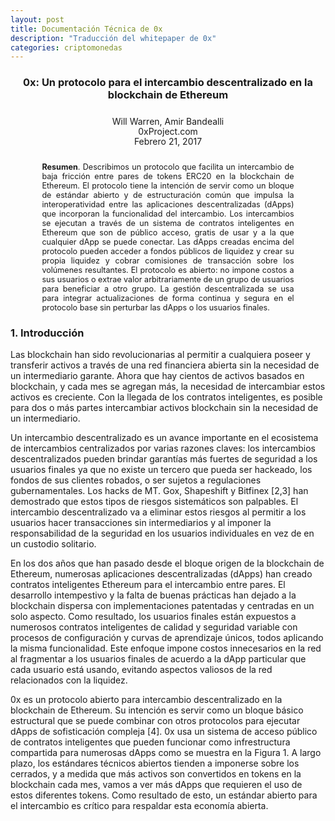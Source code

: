 ```yaml
---
layout: post
title: Documentación Técnica de 0x
description: "Traducción del whitepaper de 0x"
categories: criptomonedas
---
```


<div style="text-align:center;">
  <h3>0x: Un protocolo para el intercambio descentralizado en la blockchain de Ethereum</h3>
  <div style="margin: 32px 0 32px 0; line-height: 2.0px">
  <p>Will Warren, Amir Bandealli</p>
  <p>0xProject.com</p>
  <p>Febrero 21, 2017</p>
  </div>
</div>

<div style="font-size: 90%; text-align: justify; width: 80%; margin: auto;">
<b>Resumen</b>. Describimos un protocolo que facilita un intercambio de baja fricción entre pares de tokens ERC20 en la blockchain de Ethereum. El protocolo tiene la intención de servir como un bloque de estándar abierto y de estructuración común que impulsa la interoperatividad entre las aplicaciones descentralizadas (dApps) que incorporan la funcionalidad del intercambio. Los intercambios se ejecutan a través de un sistema de contratos inteligentes en Ethereum que son de público acceso, gratis de usar y a la que cualquier dApp se puede conectar. Las dApps creadas encima del protocolo pueden acceder a fondos públicos de liquidez y crear su propia liquidez y cobrar comisiones de transacción sobre los volúmenes resultantes. El protocolo es abierto: no impone costos a sus usuarios o extrae valor arbitrariamente de un grupo de usuarios para beneficiar a otro grupo. La gestión descentralizada se usa para integrar actualizaciones de forma continua y segura en el protocolo base sin perturbar las dApps  o los usuarios finales.
</div>

### 1. Introducción

Las blockchain han sido revolucionarias al permitir a cualquiera poseer y transferir activos a través de una red financiera abierta sin la necesidad de un intermediario garante. Ahora que hay cientos de activos basados en blockchain, y cada mes se agregan más, la necesidad de intercambiar estos activos es creciente. Con la llegada de los contratos inteligentes, es posible para dos o más partes intercambiar activos blockchain sin la necesidad de un intermediario.

Un intercambio descentralizado es un avance importante en el ecosistema de intercambios centralizados por varias razones claves: los intercambios descentralizados pueden brindar garantías más fuertes de seguridad a los usuarios finales ya que no existe un tercero que pueda ser hackeado, los fondos de sus clientes robados, o ser sujetos a regulaciones gubernamentales. Los hacks de MT. Gox, Shapeshift y Bitfinex [2,3] han demostrado que estos tipos de riesgos sistemáticos son palpables. El intercambio descentralizado va a eliminar estos riesgos al permitir a los usuarios hacer transacciones sin intermediarios y al imponer la responsabilidad de la seguridad en los usuarios individuales en vez de en un custodio solitario.

En los dos años que han pasado desde el bloque origen de la blockchain de Ethereum, numerosas aplicaciones descentralizadas (dApps) han creado contratos inteligentes Ethereum para el intercambio entre pares. El desarrollo intempestivo y la falta de buenas prácticas han dejado a la blockchain dispersa con implementaciones patentadas y centradas en un solo aspecto. Como resultado, los usuarios finales están expuestos a numerosos contratos inteligentes de calidad y seguridad variable con procesos de configuración y curvas de aprendizaje únicos, todos aplicando la misma funcionalidad. Este enfoque impone costos innecesarios en la red al fragmentar a los usuarios finales de acuerdo a la dApp particular que cada usuario está usando, evitando aspectos valiosos de la red relacionados con la liquidez.

0x es un protocolo abierto para intercambio descentralizado en la blockchain de Ethereum. Su intención es servir como un bloque básico estructural que se puede combinar con otros protocolos para ejecutar dApps de sofisticación compleja [4]. 0x usa un sistema de acceso público de contratos inteligentes que pueden funcionar como infrestructura compartida para numerosas dApps como se muestra en la Figura 1. A largo plazo, los estándares técnicos abiertos tienden a imponerse sobre los cerrados, y a medida que más activos son convertidos en tokens en la blockchain cada mes, vamos a ver más dApps que requieren el uso de estos diferentes tokens. Como resultado de esto, un estándar abierto para el intercambio es crítico para respaldar esta economía abierta.